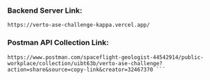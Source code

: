 ### Backend Server Link:
  ```
  https://verto-ase-challenge-kappa.vercel.app/
  ```


### Postman API Collection Link:
```
https://www.postman.com/spaceflight-geologist-44542914/public-workplace/collection/uibt63b/verto-ase-challenge?action=share&source=copy-link&creator=32467370 ```